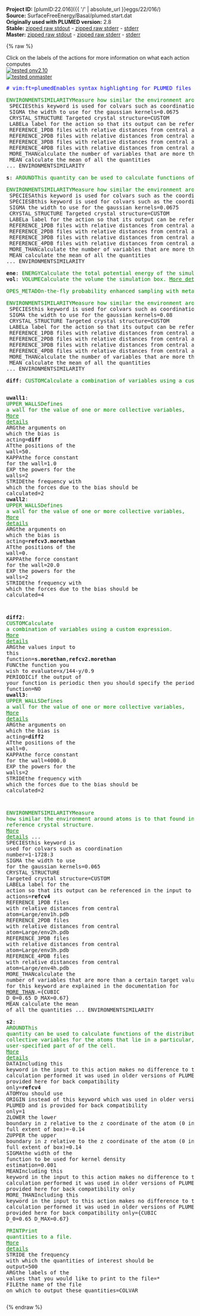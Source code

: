**Project ID:** [plumID:22.016]({{ '/' | absolute_url }}eggs/22/016/)  
**Source:** SurfaceFreeEnergy/Basal/plumed.start.dat  
**Originally used with PLUMED version:** 2.8  
**Stable:** [zipped raw stdout](plumed.start.dat.plumed.stdout.txt.zip) - [zipped raw stderr](plumed.start.dat.plumed.stderr.txt.zip) - [stderr](plumed.start.dat.plumed.stderr)  
**Master:** [zipped raw stdout](plumed.start.dat.plumed_master.stdout.txt.zip) - [zipped raw stderr](plumed.start.dat.plumed_master.stderr.txt.zip) - [stderr](plumed.start.dat.plumed_master.stderr)  

{% raw %}
<div class="plumedpreheader">
<div class="headerInfo" id="value_details_data/SurfaceFreeEnergy/Basal/plumed.start.dat"> Click on the labels of the actions for more information on what each action computes </div>
<div class="containerBadge">
<div class="headerBadge"><a href="plumed.start.dat.plumed.stderr"><img src="https://img.shields.io/badge/v2.10-passing-green.svg" alt="tested onv2.10" /></a></div>
<div class="headerBadge"><a href="plumed.start.dat.plumed_master.stderr"><img src="https://img.shields.io/badge/master-passing-green.svg" alt="tested onmaster" /></a></div>
</div>
</div>
<pre class="plumedlisting">
<span class="plumedtooltip" style="color:blue"># vim:ft=plumed<span class="right">Enables syntax highlighting for PLUMED files in vim. See <a href="https://www.plumed.org/doc-master/user-doc/html/vim">here for more details. </a><i></i></span></span>
<br/><span class="plumedtooltip" style="color:green">ENVIRONMENTSIMILARITY<span class="right">Measure how similar the environment around atoms is to that found in some reference crystal structure. <a href="https://www.plumed.org/doc-master/user-doc/html/ENVIRONMENTSIMILARITY" style="color:green">More details</a><i></i></span></span> ...
 <span class="plumedtooltip">SPECIES<span class="right">this keyword is used for colvars such as coordination number<i></i></span></span>=1-1728:3
 <span class="plumedtooltip">SIGMA<span class="right"> the width to use for the gaussian kernels<i></i></span></span>=0.0675
 <span class="plumedtooltip">CRYSTAL_STRUCTURE<span class="right"> Targeted crystal structure<i></i></span></span>=CUSTOM
 <span class="plumedtooltip">LABEL<span class="right">a label for the action so that its output can be referenced in the input to other actions<i></i></span></span>=<b name="data/SurfaceFreeEnergy/Basal/plumed.start.datrefcv" onclick='showPath("data/SurfaceFreeEnergy/Basal/plumed.start.dat","data/SurfaceFreeEnergy/Basal/plumed.start.datrefcv","data/SurfaceFreeEnergy/Basal/plumed.start.datrefcv","brown")'>refcv</b>
 <span class="plumedtooltip">REFERENCE_1<span class="right">PDB files with relative distances from central atom<i></i></span></span>=env1h.pdb
 <span class="plumedtooltip">REFERENCE_2<span class="right">PDB files with relative distances from central atom<i></i></span></span>=env2h.pdb
 <span class="plumedtooltip">REFERENCE_3<span class="right">PDB files with relative distances from central atom<i></i></span></span>=env3h.pdb
 <span class="plumedtooltip">REFERENCE_4<span class="right">PDB files with relative distances from central atom<i></i></span></span>=env4h.pdb
 <span class="plumedtooltip">MORE_THAN<span class="right">calculate the number of variables that are more than a certain target value. Options for this keyword are explained in the documentation for <a href="https://www.plumed.org/doc-master/user-doc/html/MORE_THAN">MORE_THAN</a>.<i></i></span></span>={CUBIC D_0=0.60 D_MAX=0.98}
 <span class="plumedtooltip">MEAN<span class="right"> calculate the mean of all the quantities<i></i></span></span>
... ENVIRONMENTSIMILARITY
<br/><span style="display:none;" id="data/SurfaceFreeEnergy/Basal/plumed.start.datrefcv">The ENVIRONMENTSIMILARITY action with label <b>refcv</b> calculates the following quantities:<table  align="center" frame="void" width="95%" cellpadding="5%"><tr><td width="5%"><b> Quantity </b>  </td><td><b> Description </b> </td></tr><tr><td width="5%">refcv.value</td><td>the environmental similar parameter for each of the input atoms</td></tr><tr><td width="5%">refcv.morethan</td><td>the number of colvars that have a value more than a threshold</td></tr><tr><td width="5%">refcv.mean</td><td>the mean of the colvars</td></tr></table></span><b name="data/SurfaceFreeEnergy/Basal/plumed.start.dats" onclick='showPath("data/SurfaceFreeEnergy/Basal/plumed.start.dat","data/SurfaceFreeEnergy/Basal/plumed.start.dats","data/SurfaceFreeEnergy/Basal/plumed.start.dats","brown")'>s</b>: <span class="plumedtooltip" style="color:green">AROUND<span class="right">This quantity can be used to calculate functions of the distribution of collective variables for the atoms that lie in a particular, user-specified part of of the cell. <a href="https://www.plumed.org/doc-master/user-doc/html/AROUND" style="color:green">More details</a><i></i></span></span> <span class="plumedtooltip">DATA<span class="right">Including this keyword in the input to this action makes no difference to the calculation performed it was used in older versions of PLUMED and is provided here for back compatibility only<i></i></span></span>=<b name="data/SurfaceFreeEnergy/Basal/plumed.start.datrefcv">refcv</b> <span class="plumedtooltip">ATOM<span class="right">You should use ORIGIN instead of this keyword which was used in older versions of PLUMED and is provided for back compatibility only<i></i></span></span>=1 <span class="plumedtooltip">ZLOWER<span class="right"> the lower boundary in z relative to the z coordinate of the atom (0 indicates use full extent of box)<i></i></span></span>=-0.5 <span class="plumedtooltip">ZUPPER<span class="right"> the upper boundary in z relative to the z coordinate of the atom (0 indicates use full extent of box)<i></i></span></span>=0.5 <span class="plumedtooltip">SIGMA<span class="right">the width of the function to be used for kernel density estimation<i></i></span></span>=0.03 <span class="plumedtooltip">MEAN<span class="right">Including this keyword in the input to this action makes no difference to the calculation performed it was used in older versions of PLUMED and is provided here for back compatibility only<i></i></span></span> <span class="plumedtooltip">MORE_THAN<span class="right">Including this keyword in the input to this action makes no difference to the calculation performed it was used in older versions of PLUMED and is provided here for back compatibility only<i></i></span></span>={CUBIC D_0=0.60 D_MAX=0.98}
<br/><span style="display:none;" id="data/SurfaceFreeEnergy/Basal/plumed.start.dats">The AROUND action with label <b>s</b> calculates the following quantities:<table  align="center" frame="void" width="95%" cellpadding="5%"><tr><td width="5%"><b> Quantity </b>  </td><td><b> Description </b> </td></tr><tr><td width="5%">s.value</td><td>sum of values of input CVs in regin of interest</td></tr><tr><td width="5%">s.morethan</td><td>the number of cvs in the region of interest that are more than a certain threshold</td></tr><tr><td width="5%">s.mean</td><td>the average values of the colvar in the region of interest</td></tr></table></span><span class="plumedtooltip" style="color:green">ENVIRONMENTSIMILARITY<span class="right">Measure how similar the environment around atoms is to that found in some reference crystal structure. <a href="https://www.plumed.org/doc-master/user-doc/html/ENVIRONMENTSIMILARITY" style="color:green">More details</a><i></i></span></span> ...
 <span class="plumedtooltip">SPECIESA<span class="right">this keyword is used for colvars such as the coordination number<i></i></span></span>=1
 <span class="plumedtooltip">SPECIESB<span class="right">this keyword is used for colvars such as the coordination number<i></i></span></span>=4-1728:3
 <span class="plumedtooltip">SIGMA<span class="right"> the width to use for the gaussian kernels<i></i></span></span>=0.0675
 <span class="plumedtooltip">CRYSTAL_STRUCTURE<span class="right"> Targeted crystal structure<i></i></span></span>=CUSTOM
 <span class="plumedtooltip">LABEL<span class="right">a label for the action so that its output can be referenced in the input to other actions<i></i></span></span>=<b name="data/SurfaceFreeEnergy/Basal/plumed.start.datrefcv2" onclick='showPath("data/SurfaceFreeEnergy/Basal/plumed.start.dat","data/SurfaceFreeEnergy/Basal/plumed.start.datrefcv2","data/SurfaceFreeEnergy/Basal/plumed.start.datrefcv2","brown")'>refcv2</b>
 <span class="plumedtooltip">REFERENCE_1<span class="right">PDB files with relative distances from central atom<i></i></span></span>=env1h.pdb
 <span class="plumedtooltip">REFERENCE_2<span class="right">PDB files with relative distances from central atom<i></i></span></span>=env2h.pdb
 <span class="plumedtooltip">REFERENCE_3<span class="right">PDB files with relative distances from central atom<i></i></span></span>=env3h.pdb
 <span class="plumedtooltip">REFERENCE_4<span class="right">PDB files with relative distances from central atom<i></i></span></span>=env4h.pdb
 <span class="plumedtooltip">MORE_THAN<span class="right">calculate the number of variables that are more than a certain target value. Options for this keyword are explained in the documentation for <a href="https://www.plumed.org/doc-master/user-doc/html/MORE_THAN">MORE_THAN</a>.<i></i></span></span>={CUBIC D_0=0.60 D_MAX=0.98}
 <span class="plumedtooltip">MEAN<span class="right"> calculate the mean of all the quantities<i></i></span></span>
... ENVIRONMENTSIMILARITY
<br/><span style="display:none;" id="data/SurfaceFreeEnergy/Basal/plumed.start.datrefcv2">The ENVIRONMENTSIMILARITY action with label <b>refcv2</b> calculates the following quantities:<table  align="center" frame="void" width="95%" cellpadding="5%"><tr><td width="5%"><b> Quantity </b>  </td><td><b> Description </b> </td></tr><tr><td width="5%">refcv2.value</td><td>the environmental similar parameter for each of the input atoms</td></tr><tr><td width="5%">refcv2.morethan</td><td>the number of colvars that have a value more than a threshold</td></tr><tr><td width="5%">refcv2.mean</td><td>the mean of the colvars</td></tr></table></span><b name="data/SurfaceFreeEnergy/Basal/plumed.start.datene" onclick='showPath("data/SurfaceFreeEnergy/Basal/plumed.start.dat","data/SurfaceFreeEnergy/Basal/plumed.start.datene","data/SurfaceFreeEnergy/Basal/plumed.start.datene","brown")'>ene</b>: <span class="plumedtooltip" style="color:green">ENERGY<span class="right">Calculate the total potential energy of the simulation box. <a href="https://www.plumed.org/doc-master/user-doc/html/ENERGY" style="color:green">More details</a><i></i></span></span> 
<span style="display:none;" id="data/SurfaceFreeEnergy/Basal/plumed.start.datene">The ENERGY action with label <b>ene</b> calculates something</span><b name="data/SurfaceFreeEnergy/Basal/plumed.start.datvol" onclick='showPath("data/SurfaceFreeEnergy/Basal/plumed.start.dat","data/SurfaceFreeEnergy/Basal/plumed.start.datvol","data/SurfaceFreeEnergy/Basal/plumed.start.datvol","brown")'>vol</b>: <span class="plumedtooltip" style="color:green">VOLUME<span class="right">Calculate the volume the simulation box. <a href="https://www.plumed.org/doc-master/user-doc/html/VOLUME" style="color:green">More details</a><i></i></span></span>
<br/><span style="display:none;" id="data/SurfaceFreeEnergy/Basal/plumed.start.datvol">The VOLUME action with label <b>vol</b> calculates the volume of simulation box</span><span class="plumedtooltip" style="color:green">OPES_METAD<span class="right">On-the-fly probability enhanced sampling with metadynamics-like target distribution. <a href="https://www.plumed.org/doc-master/user-doc/html/OPES_METAD" style="color:green">More details</a><i></i></span></span> <span class="plumedtooltip">ARG<span class="right">the labels of the scalars on which the bias will act<i></i></span></span>=<b name="data/SurfaceFreeEnergy/Basal/plumed.start.dats">s.morethan</b>,<b name="data/SurfaceFreeEnergy/Basal/plumed.start.datrefcv2">refcv2.morethan</b> <span class="plumedtooltip">PACE<span class="right">the frequency for kernel deposition<i></i></span></span>=500 <span class="plumedtooltip">STRIDE<span class="right">the frequency with which the forces due to the bias should be calculated<i></i></span></span>=2 <span class="plumedtooltip">TEMP<span class="right"> temperature<i></i></span></span>=312 <span class="plumedtooltip">BARRIER<span class="right">the free energy barrier to be overcome<i></i></span></span>=350 <span class="plumedtooltip">WALKERS_MPI<span class="right"> switch on MPI version of multiple walkers<i></i></span></span> 
<br/><span style="display:none;" id="data/SurfaceFreeEnergy/Basal/plumed.start.dat">The OPES_METAD action with label <b></b> calculates the following quantities:<table  align="center" frame="void" width="95%" cellpadding="5%"><tr><td width="5%"><b> Quantity </b>  </td><td><b> Description </b> </td></tr><tr><td width="5%">.bias</td><td>the instantaneous value of the bias potential</td></tr><tr><td width="5%">.rct</td><td>estimate of c(t)</td></tr><tr><td width="5%">.zed</td><td>estimate of Z_n</td></tr><tr><td width="5%">.neff</td><td>effective sample size</td></tr><tr><td width="5%">.nker</td><td>total number of compressed kernels used to represent the bias</td></tr></table></span><span class="plumedtooltip" style="color:green">ENVIRONMENTSIMILARITY<span class="right">Measure how similar the environment around atoms is to that found in some reference crystal structure. <a href="https://www.plumed.org/doc-master/user-doc/html/ENVIRONMENTSIMILARITY" style="color:green">More details</a><i></i></span></span> ...
 <span class="plumedtooltip">SPECIES<span class="right">this keyword is used for colvars such as coordination number<i></i></span></span>=1-1728:3
 <span class="plumedtooltip">SIGMA<span class="right"> the width to use for the gaussian kernels<i></i></span></span>=0.08
 <span class="plumedtooltip">CRYSTAL_STRUCTURE<span class="right"> Targeted crystal structure<i></i></span></span>=CUSTOM
 <span class="plumedtooltip">LABEL<span class="right">a label for the action so that its output can be referenced in the input to other actions<i></i></span></span>=<b name="data/SurfaceFreeEnergy/Basal/plumed.start.datrefcv3" onclick='showPath("data/SurfaceFreeEnergy/Basal/plumed.start.dat","data/SurfaceFreeEnergy/Basal/plumed.start.datrefcv3","data/SurfaceFreeEnergy/Basal/plumed.start.datrefcv3","brown")'>refcv3</b>
 <span class="plumedtooltip">REFERENCE_1<span class="right">PDB files with relative distances from central atom<i></i></span></span>=env1c.pdb
 <span class="plumedtooltip">REFERENCE_2<span class="right">PDB files with relative distances from central atom<i></i></span></span>=env2c.pdb
 <span class="plumedtooltip">REFERENCE_3<span class="right">PDB files with relative distances from central atom<i></i></span></span>=env3c.pdb
 <span class="plumedtooltip">REFERENCE_4<span class="right">PDB files with relative distances from central atom<i></i></span></span>=env4c.pdb
 <span class="plumedtooltip">MORE_THAN<span class="right">calculate the number of variables that are more than a certain target value. Options for this keyword are explained in the documentation for <a href="https://www.plumed.org/doc-master/user-doc/html/MORE_THAN">MORE_THAN</a>.<i></i></span></span>={CUBIC D_0=1.00 D_MAX=1.13}
 <span class="plumedtooltip">MEAN<span class="right"> calculate the mean of all the quantities<i></i></span></span>
... ENVIRONMENTSIMILARITY
<br/><span style="display:none;" id="data/SurfaceFreeEnergy/Basal/plumed.start.datrefcv3">The ENVIRONMENTSIMILARITY action with label <b>refcv3</b> calculates the following quantities:<table  align="center" frame="void" width="95%" cellpadding="5%"><tr><td width="5%"><b> Quantity </b>  </td><td><b> Description </b> </td></tr><tr><td width="5%">refcv3.value</td><td>the environmental similar parameter for each of the input atoms</td></tr><tr><td width="5%">refcv3.morethan</td><td>the number of colvars that have a value more than a threshold</td></tr><tr><td width="5%">refcv3.mean</td><td>the mean of the colvars</td></tr></table></span><b name="data/SurfaceFreeEnergy/Basal/plumed.start.datdiff" onclick='showPath("data/SurfaceFreeEnergy/Basal/plumed.start.dat","data/SurfaceFreeEnergy/Basal/plumed.start.datdiff","data/SurfaceFreeEnergy/Basal/plumed.start.datdiff","brown")'>diff</b>: <span class="plumedtooltip" style="color:green">CUSTOM<span class="right">Calculate a combination of variables using a custom expression. <a href="https://www.plumed.org/doc-master/user-doc/html/CUSTOM" style="color:green">More details</a><i></i></span></span> <span class="plumedtooltip">ARG<span class="right">the values input to this function<i></i></span></span>=<b name="data/SurfaceFreeEnergy/Basal/plumed.start.datrefcv">refcv.morethan</b>,<b name="data/SurfaceFreeEnergy/Basal/plumed.start.dats">s.morethan</b> <span class="plumedtooltip">FUNC<span class="right">the function you wish to evaluate<i></i></span></span>=x-y <span class="plumedtooltip">PERIODIC<span class="right">if the output of your function is periodic then you should specify the periodicity of the function<i></i></span></span>=NO

<span style="display:none;" id="data/SurfaceFreeEnergy/Basal/plumed.start.datdiff">The CUSTOM action with label <b>diff</b> calculates the following quantities:<table  align="center" frame="void" width="95%" cellpadding="5%"><tr><td width="5%"><b> Quantity </b>  </td><td><b> Description </b> </td></tr><tr><td width="5%">diff.value</td><td>an arbitrary function</td></tr></table></span><b name="data/SurfaceFreeEnergy/Basal/plumed.start.datuwall1" onclick='showPath("data/SurfaceFreeEnergy/Basal/plumed.start.dat","data/SurfaceFreeEnergy/Basal/plumed.start.datuwall1","data/SurfaceFreeEnergy/Basal/plumed.start.datuwall1","brown")'>uwall1</b>: <span class="plumedtooltip" style="color:green">UPPER_WALLS<span class="right">Defines a wall for the value of one or more collective variables, <a href="https://www.plumed.org/doc-master/user-doc/html/UPPER_WALLS" style="color:green">More details</a><i></i></span></span> <span class="plumedtooltip">ARG<span class="right">the arguments on which the bias is acting<i></i></span></span>=<b name="data/SurfaceFreeEnergy/Basal/plumed.start.datdiff">diff</b> <span class="plumedtooltip">AT<span class="right">the positions of the wall<i></i></span></span>=50. <span class="plumedtooltip">KAPPA<span class="right">the force constant for the wall<i></i></span></span>=1.0 <span class="plumedtooltip">EXP<span class="right"> the powers for the walls<i></i></span></span>=2 <span class="plumedtooltip">STRIDE<span class="right">the frequency with which the forces due to the bias should be calculated<i></i></span></span>=2
<span style="display:none;" id="data/SurfaceFreeEnergy/Basal/plumed.start.datuwall1">The UPPER_WALLS action with label <b>uwall1</b> calculates the following quantities:<table  align="center" frame="void" width="95%" cellpadding="5%"><tr><td width="5%"><b> Quantity </b>  </td><td><b> Description </b> </td></tr><tr><td width="5%">uwall1.bias</td><td>the instantaneous value of the bias potential</td></tr><tr><td width="5%">uwall1.force2</td><td>the instantaneous value of the squared force due to this bias potential</td></tr></table></span><b name="data/SurfaceFreeEnergy/Basal/plumed.start.datuwall2" onclick='showPath("data/SurfaceFreeEnergy/Basal/plumed.start.dat","data/SurfaceFreeEnergy/Basal/plumed.start.datuwall2","data/SurfaceFreeEnergy/Basal/plumed.start.datuwall2","brown")'>uwall2</b>: <span class="plumedtooltip" style="color:green">UPPER_WALLS<span class="right">Defines a wall for the value of one or more collective variables, <a href="https://www.plumed.org/doc-master/user-doc/html/UPPER_WALLS" style="color:green">More details</a><i></i></span></span> <span class="plumedtooltip">ARG<span class="right">the arguments on which the bias is acting<i></i></span></span>=<b name="data/SurfaceFreeEnergy/Basal/plumed.start.datrefcv3">refcv3.morethan</b> <span class="plumedtooltip">AT<span class="right">the positions of the wall<i></i></span></span>=0. <span class="plumedtooltip">KAPPA<span class="right">the force constant for the wall<i></i></span></span>=20.0 <span class="plumedtooltip">EXP<span class="right"> the powers for the walls<i></i></span></span>=2 <span class="plumedtooltip">STRIDE<span class="right">the frequency with which the forces due to the bias should be calculated<i></i></span></span>=4

<span style="display:none;" id="data/SurfaceFreeEnergy/Basal/plumed.start.datuwall2">The UPPER_WALLS action with label <b>uwall2</b> calculates the following quantities:<table  align="center" frame="void" width="95%" cellpadding="5%"><tr><td width="5%"><b> Quantity </b>  </td><td><b> Description </b> </td></tr><tr><td width="5%">uwall2.bias</td><td>the instantaneous value of the bias potential</td></tr><tr><td width="5%">uwall2.force2</td><td>the instantaneous value of the squared force due to this bias potential</td></tr></table></span><b name="data/SurfaceFreeEnergy/Basal/plumed.start.datdiff2" onclick='showPath("data/SurfaceFreeEnergy/Basal/plumed.start.dat","data/SurfaceFreeEnergy/Basal/plumed.start.datdiff2","data/SurfaceFreeEnergy/Basal/plumed.start.datdiff2","brown")'>diff2</b>: <span class="plumedtooltip" style="color:green">CUSTOM<span class="right">Calculate a combination of variables using a custom expression. <a href="https://www.plumed.org/doc-master/user-doc/html/CUSTOM" style="color:green">More details</a><i></i></span></span> <span class="plumedtooltip">ARG<span class="right">the values input to this function<i></i></span></span>=<b name="data/SurfaceFreeEnergy/Basal/plumed.start.dats">s.morethan</b>,<b name="data/SurfaceFreeEnergy/Basal/plumed.start.datrefcv2">refcv2.morethan</b> <span class="plumedtooltip">FUNC<span class="right">the function you wish to evaluate<i></i></span></span>=x/144-y/0.9 <span class="plumedtooltip">PERIODIC<span class="right">if the output of your function is periodic then you should specify the periodicity of the function<i></i></span></span>=NO
<span style="display:none;" id="data/SurfaceFreeEnergy/Basal/plumed.start.datdiff2">The CUSTOM action with label <b>diff2</b> calculates the following quantities:<table  align="center" frame="void" width="95%" cellpadding="5%"><tr><td width="5%"><b> Quantity </b>  </td><td><b> Description </b> </td></tr><tr><td width="5%">diff2.value</td><td>an arbitrary function</td></tr></table></span><b name="data/SurfaceFreeEnergy/Basal/plumed.start.datuwall3" onclick='showPath("data/SurfaceFreeEnergy/Basal/plumed.start.dat","data/SurfaceFreeEnergy/Basal/plumed.start.datuwall3","data/SurfaceFreeEnergy/Basal/plumed.start.datuwall3","brown")'>uwall3</b>: <span class="plumedtooltip" style="color:green">UPPER_WALLS<span class="right">Defines a wall for the value of one or more collective variables, <a href="https://www.plumed.org/doc-master/user-doc/html/UPPER_WALLS" style="color:green">More details</a><i></i></span></span> <span class="plumedtooltip">ARG<span class="right">the arguments on which the bias is acting<i></i></span></span>=<b name="data/SurfaceFreeEnergy/Basal/plumed.start.datdiff2">diff2</b> <span class="plumedtooltip">AT<span class="right">the positions of the wall<i></i></span></span>=0. <span class="plumedtooltip">KAPPA<span class="right">the force constant for the wall<i></i></span></span>=4000.0 <span class="plumedtooltip">EXP<span class="right"> the powers for the walls<i></i></span></span>=2 <span class="plumedtooltip">STRIDE<span class="right">the frequency with which the forces due to the bias should be calculated<i></i></span></span>=2

<span style="display:none;" id="data/SurfaceFreeEnergy/Basal/plumed.start.datuwall3">The UPPER_WALLS action with label <b>uwall3</b> calculates the following quantities:<table  align="center" frame="void" width="95%" cellpadding="5%"><tr><td width="5%"><b> Quantity </b>  </td><td><b> Description </b> </td></tr><tr><td width="5%">uwall3.bias</td><td>the instantaneous value of the bias potential</td></tr><tr><td width="5%">uwall3.force2</td><td>the instantaneous value of the squared force due to this bias potential</td></tr></table></span><span class="plumedtooltip" style="color:green">ENVIRONMENTSIMILARITY<span class="right">Measure how similar the environment around atoms is to that found in some reference crystal structure. <a href="https://www.plumed.org/doc-master/user-doc/html/ENVIRONMENTSIMILARITY" style="color:green">More details</a><i></i></span></span> ...
 <span class="plumedtooltip">SPECIES<span class="right">this keyword is used for colvars such as coordination number<i></i></span></span>=1-1728:3
 <span class="plumedtooltip">SIGMA<span class="right"> the width to use for the gaussian kernels<i></i></span></span>=0.065
 <span class="plumedtooltip">CRYSTAL_STRUCTURE<span class="right"> Targeted crystal structure<i></i></span></span>=CUSTOM
 <span class="plumedtooltip">LABEL<span class="right">a label for the action so that its output can be referenced in the input to other actions<i></i></span></span>=<b name="data/SurfaceFreeEnergy/Basal/plumed.start.datrefcv4" onclick='showPath("data/SurfaceFreeEnergy/Basal/plumed.start.dat","data/SurfaceFreeEnergy/Basal/plumed.start.datrefcv4","data/SurfaceFreeEnergy/Basal/plumed.start.datrefcv4","brown")'>refcv4</b>
 <span class="plumedtooltip">REFERENCE_1<span class="right">PDB files with relative distances from central atom<i></i></span></span>=Large/env1h.pdb
 <span class="plumedtooltip">REFERENCE_2<span class="right">PDB files with relative distances from central atom<i></i></span></span>=Large/env2h.pdb
 <span class="plumedtooltip">REFERENCE_3<span class="right">PDB files with relative distances from central atom<i></i></span></span>=Large/env3h.pdb
 <span class="plumedtooltip">REFERENCE_4<span class="right">PDB files with relative distances from central atom<i></i></span></span>=Large/env4h.pdb
 <span class="plumedtooltip">MORE_THAN<span class="right">calculate the number of variables that are more than a certain target value. Options for this keyword are explained in the documentation for <a href="https://www.plumed.org/doc-master/user-doc/html/MORE_THAN">MORE_THAN</a>.<i></i></span></span>={CUBIC D_0=0.65 D_MAX=0.67}
 <span class="plumedtooltip">MEAN<span class="right"> calculate the mean of all the quantities<i></i></span></span>
... ENVIRONMENTSIMILARITY
<br/><span style="display:none;" id="data/SurfaceFreeEnergy/Basal/plumed.start.datrefcv4">The ENVIRONMENTSIMILARITY action with label <b>refcv4</b> calculates the following quantities:<table  align="center" frame="void" width="95%" cellpadding="5%"><tr><td width="5%"><b> Quantity </b>  </td><td><b> Description </b> </td></tr><tr><td width="5%">refcv4.value</td><td>the environmental similar parameter for each of the input atoms</td></tr><tr><td width="5%">refcv4.morethan</td><td>the number of colvars that have a value more than a threshold</td></tr><tr><td width="5%">refcv4.mean</td><td>the mean of the colvars</td></tr></table></span><b name="data/SurfaceFreeEnergy/Basal/plumed.start.dats2" onclick='showPath("data/SurfaceFreeEnergy/Basal/plumed.start.dat","data/SurfaceFreeEnergy/Basal/plumed.start.dats2","data/SurfaceFreeEnergy/Basal/plumed.start.dats2","brown")'>s2</b>: <span class="plumedtooltip" style="color:green">AROUND<span class="right">This quantity can be used to calculate functions of the distribution of collective variables for the atoms that lie in a particular, user-specified part of of the cell. <a href="https://www.plumed.org/doc-master/user-doc/html/AROUND" style="color:green">More details</a><i></i></span></span> <span class="plumedtooltip">DATA<span class="right">Including this keyword in the input to this action makes no difference to the calculation performed it was used in older versions of PLUMED and is provided here for back compatibility only<i></i></span></span>=<b name="data/SurfaceFreeEnergy/Basal/plumed.start.datrefcv4">refcv4</b> <span class="plumedtooltip">ATOM<span class="right">You should use ORIGIN instead of this keyword which was used in older versions of PLUMED and is provided for back compatibility only<i></i></span></span>=1 <span class="plumedtooltip">ZLOWER<span class="right"> the lower boundary in z relative to the z coordinate of the atom (0 indicates use full extent of box)<i></i></span></span>=-0.14 <span class="plumedtooltip">ZUPPER<span class="right"> the upper boundary in z relative to the z coordinate of the atom (0 indicates use full extent of box)<i></i></span></span>=0.14 <span class="plumedtooltip">SIGMA<span class="right">the width of the function to be used for kernel density estimation<i></i></span></span>=0.001 <span class="plumedtooltip">MEAN<span class="right">Including this keyword in the input to this action makes no difference to the calculation performed it was used in older versions of PLUMED and is provided here for back compatibility only<i></i></span></span> <span class="plumedtooltip">MORE_THAN<span class="right">Including this keyword in the input to this action makes no difference to the calculation performed it was used in older versions of PLUMED and is provided here for back compatibility only<i></i></span></span>={CUBIC D_0=0.65 D_MAX=0.67}
<br/><span style="display:none;" id="data/SurfaceFreeEnergy/Basal/plumed.start.dats2">The AROUND action with label <b>s2</b> calculates the following quantities:<table  align="center" frame="void" width="95%" cellpadding="5%"><tr><td width="5%"><b> Quantity </b>  </td><td><b> Description </b> </td></tr><tr><td width="5%">s2.value</td><td>sum of values of input CVs in regin of interest</td></tr><tr><td width="5%">s2.morethan</td><td>the number of cvs in the region of interest that are more than a certain threshold</td></tr><tr><td width="5%">s2.mean</td><td>the average values of the colvar in the region of interest</td></tr></table></span><span class="plumedtooltip" style="color:green">PRINT<span class="right">Print quantities to a file. <a href="https://www.plumed.org/doc-master/user-doc/html/PRINT" style="color:green">More details</a><i></i></span></span> <span class="plumedtooltip">STRIDE<span class="right"> the frequency with which the quantities of interest should be output<i></i></span></span>=500  <span class="plumedtooltip">ARG<span class="right">the labels of the values that you would like to print to the file<i></i></span></span>=* <span class="plumedtooltip">FILE<span class="right">the name of the file on which to output these quantities<i></i></span></span>=COLVAR
</pre>
{% endraw %}
